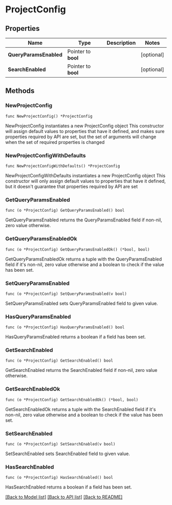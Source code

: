 # ProjectConfig

## Properties

Name | Type | Description | Notes
------------ | ------------- | ------------- | -------------
**QueryParamsEnabled** | Pointer to **bool** |  | [optional] 
**SearchEnabled** | Pointer to **bool** |  | [optional] 

## Methods

### NewProjectConfig

`func NewProjectConfig() *ProjectConfig`

NewProjectConfig instantiates a new ProjectConfig object
This constructor will assign default values to properties that have it defined,
and makes sure properties required by API are set, but the set of arguments
will change when the set of required properties is changed

### NewProjectConfigWithDefaults

`func NewProjectConfigWithDefaults() *ProjectConfig`

NewProjectConfigWithDefaults instantiates a new ProjectConfig object
This constructor will only assign default values to properties that have it defined,
but it doesn't guarantee that properties required by API are set

### GetQueryParamsEnabled

`func (o *ProjectConfig) GetQueryParamsEnabled() bool`

GetQueryParamsEnabled returns the QueryParamsEnabled field if non-nil, zero value otherwise.

### GetQueryParamsEnabledOk

`func (o *ProjectConfig) GetQueryParamsEnabledOk() (*bool, bool)`

GetQueryParamsEnabledOk returns a tuple with the QueryParamsEnabled field if it's non-nil, zero value otherwise
and a boolean to check if the value has been set.

### SetQueryParamsEnabled

`func (o *ProjectConfig) SetQueryParamsEnabled(v bool)`

SetQueryParamsEnabled sets QueryParamsEnabled field to given value.

### HasQueryParamsEnabled

`func (o *ProjectConfig) HasQueryParamsEnabled() bool`

HasQueryParamsEnabled returns a boolean if a field has been set.

### GetSearchEnabled

`func (o *ProjectConfig) GetSearchEnabled() bool`

GetSearchEnabled returns the SearchEnabled field if non-nil, zero value otherwise.

### GetSearchEnabledOk

`func (o *ProjectConfig) GetSearchEnabledOk() (*bool, bool)`

GetSearchEnabledOk returns a tuple with the SearchEnabled field if it's non-nil, zero value otherwise
and a boolean to check if the value has been set.

### SetSearchEnabled

`func (o *ProjectConfig) SetSearchEnabled(v bool)`

SetSearchEnabled sets SearchEnabled field to given value.

### HasSearchEnabled

`func (o *ProjectConfig) HasSearchEnabled() bool`

HasSearchEnabled returns a boolean if a field has been set.


[[Back to Model list]](../README.md#documentation-for-models) [[Back to API list]](../README.md#documentation-for-api-endpoints) [[Back to README]](../README.md)


